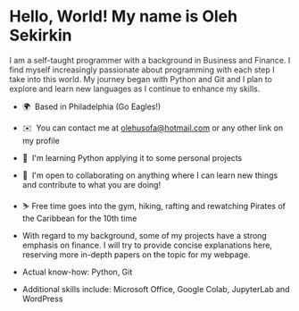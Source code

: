Hello, World! My name is Oleh Sekirkin
=====================================================================================================================================

<span style="color:#2F2E2C">I am a self-taught programmer with a background in Business and Finance. I find myself increasingly passionate about programming with each step I take into this world. My journey began with Python and Git and I plan to explore and learn new languages as I continue to enhance my skills.</span>

*   🌍  Based in Philadelphia (Go Eagles!)
*   ✉️  You can contact me at [olehusofa@hotmail.com](mailto:olehusofa@hotmail.com) or any other link on my profile
*   🧠  I'm learning Python applying it to some personal projects
*   🤝  I'm open to collaborating on anything where I can learn new things and contribute to what you are doing!
*   ⛷️  Free time goes into the gym, hiking, rafting and rewatching Pirates of the Caribbean for the 10th time

*   With regard to my background, some of my projects have a strong emphasis on finance. I will try to provide concise explanations here, reserving more in-depth papers on the topic for my webpage.

*   Actual know-how: Python, Git
*   Additional skills include: Microsoft Office, Google Colab, JupyterLab and WordPress
